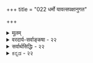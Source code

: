 +++
title = "022 धर्मो यावत्सपक्षानुगत"

+++
<details><summary>मूलम्</summary>

धर्मो यावत्सपक्षानुगत उपधिरित्यभ्युपेतस्त्वयाऽपि त्यागे तस्यात्र तद्वच्छिथिलितनियमाः क्वापि नोपाधयः स्युः ।  
तादृग्धर्मात्ययाच्च प्रकरणसमता स्यान्न चातिप्रसङ्गः पक्षादिस्थित्यबाधान्निरुपधिकतया स्यात्परात्मानुमा तु ॥ २२ ॥
</details>

<details><summary>वरदार्य-सर्वाङ्कषा - २२</summary>

उपाधिः 

403 

[ कार्यत्वहेतुकानुमानम् सोपाधिकम् ] 

167. धर्मो यावत्सपक्षानुगत उपधिरित्यभ्युपेतस्त्वयाऽपि 

त्यागे तस्यात्र तद्वत् शिथिलितनियमाः क्वापि नोपाधयः स्युः । 



उक्तेश्वरानुमाने शरीरजन्यत्वमुपाधिं प्रदर्शयति-धर्म इत्यादि । **यावत्सपक्षानुगतः** = **यावत्सु** = सकलेषु **सपक्षेषु** = निश्चितसाध्यवत्सु **अनुगतः** = **अनुवर्तमानः** = व्याप्तः धर्मः उपधिः - उपाधिः इति **त्वयापि** = नैय्यायिकेनापि **अभ्युपेतः** = अङ्गीकृतः । **सकलसपक्षेषु** = साध्यवत्सु वर्तमान इत्यनेन यत्र यत्र साध्यम्, तत्र सर्वत्र वर्तमानः साध्यव्यापक इति यावत् । इतरविशेषणान्यर्थसिद्धानि । साध्यव्यापकत्वस्य प्रधानत्वात्तस्य कण्ठत उक्तिः ॥ 

1. 





साध्यव्यापकत्वे सति साधनाव्यापकत्वं हि उपाधेर्लक्षणम् । तत्र साध्यव्यापकत्वस्यैव दूषकतोपयोगित्वात्प्राधान्यम् । हेतुः साध्यव्यभिचारी, साध्यव्यापकोपाधिव्यभिचरितत्वात्; यत् यद्व्यापकव्यभिचारि, तत् तद्व्यभिचारि, यथा घटत्वव्यापकपृथिवीत्वव्यभिचारि जलत्वम्, घटत्वव्यभिचारि - इति व्यभिचारोन्नायकत्वरूपदूषकत्वे साध्यव्यापकत्वस्यैव प्रयोजकत्वम् । एवं सत्प्रतिपक्षोन्नायकत्वेऽपि – पक्षः साध्याभाववान्, साध्यव्यापकोपाध्यभावात्, यत् यद्व्यापकाभाववत्, तत् तदभाववत् - यथा घटत्वव्यापकपृथिवीत्वाभाववत् जलम्, घटत्वाभाववदिति साध्यव्यापकत्वस्यैव दूषकताप्रयोजकत्वम् । अतस्तावन्मात्रोपादानं मूले । परन्तु साध्यव्यापकत्वमात्रस्योपाधिलक्षणत्वे, 'शब्दः अनित्यः, कृतकत्वात्' इत्यत्राश्रावणत्वमुपाधिः स्यात् । कृतकत्वं यत्र – इति चेत्; पक्षे शब्देऽपि वर्तते; तत्र श्रावणत्वस्यैव सत्त्वेनाश्रावणत्वं नास्तीति साधनाव्यापकत्वम् आगतम् । यत्रानित्यत्वम् घटादौ, तत्राश्रावणत्वमस्तीति साध्यव्यापकत्वम् । एवञ्च साध्यव्यापकत्वे सति साधनाव्यापकत्वम् अश्रावणत्वे वर्तते इति अश्रावणत्वमुपाधिः स्यात् । अतः साध्यव्याप्यत्वमावश्यकम् । एवं सति, यत्र अश्रावणत्वम्, तत्रानित्यत्वमिति नास्ति, गोत्वादिजातौ श्रावणत्वसत्वेऽपि अनित्यत्वस्याभावात्, जातेर्नित्यत्वात् । अतः साध्यव्यापकत्वमात्रं न पर्याप्तमिति साध्यव्याप्यत्वमप्यावश्यकम् । तथा च साध्यव्यापकत्वे सति, साध्यव्याप्यत्वे सति साधनाव्यापकत्वमुपाधिरित्युपाधेर्लक्षणमिति केचित् । एतत्तत्त्वं त्वग्रे (बुद्धि.43) भविष्यति । एवञ्च प्रकृते ' क्षित्यङ्कुरादिकं सकर्तृकम्, कार्यत्वात्' इत्यनुमाने शरीरजन्यत्वमुपाधिः । यत्र सकर्तृकत्वम्, घटादौ, तत्र शरीरजन्यत्वम्; यत्र शरीरजन्यत्वम्, तत्र सकर्तृकत्वम् इति साध्यसमव्याप्यत्वं शरीरजन्यत्वे वर्तते । कार्यत्वं यत्राङ्कुरादौ पक्षे, तत्र शरीरजन्यत्वं नास्ति इति साधनाव्यापकत्वमित्युक्तानुमाने शरीरजन्यत्वमुपाधिरिति सोपाधिकत्वाद्धेतोर्व्याप्यत्वासिद्धिर्दोष इति दुष्टहेतुरयम् ॥ 

I 

। 

ननु शरीरजन्यत्वस्योपाधित्वे तस्य दूषकत्वं सत्प्रतिपक्षोन्नायकत्वेन, व्यभिचारोन्नायकत्वेन वा वक्तव्यम् । क्षित्यङ्करादिकम् सकर्तृकत्वाभाववत्, सकर्तृकत्वव्यापकशरीरजन्यत्वाभावात् - 'यत् यद्व्यापकाभाववत्, तत् तदभाववत्, यथा घटत्वव्यापकपृथिवीत्वाभाववत् जलं घटत्वाभाववत्' इति । अथवा ‘कार्यत्वं सकर्तृकत्वव्यभिचारि, सकर्तृकत्वव्यापकशरीरजन्यत्वव्यभिचारित्वात् । यत् यद्व्यापकव्यभिचारि,

404 

तत् तद्व्यभिचारि, यथा घटत्वव्यापकपृथिवीत्वव्यभिचारि जलत्वम्, घटत्वव्यभिचारि' इति । अत्र तौ जन्यत्वे शरीरविशेषणं प्रविष्टम्, तस्य प्रयोजनं किम्? इत्याक्षेपे - तादृशविशेषणाभावे हेतोः स्वरूपासिद्धिदोषापत्तिः; क्षित्यङ्करादिरूपपक्षे जन्यत्वस्य सत्त्वेन जन्यत्वाभावरूपहेतोरभावेन 'हेत्वभाववत्पक्षः स्वरूपासिद्धिः’ इतिलक्षणस्वरूपासिद्धेः संभवः । शरीरपदविशेषणे तु, क्षित्यङ्करादौ पक्षे शरीरजन्यत्वस्याभावात्, हेतोः पक्षवृत्तित्वात् हेत्वभाववान् पक्षो न भवतीति स्वरूपासिद्धेः परिहारः । परन्तु ' हेतुघटक दलानां व्यभिचारवारकतयैव सार्थक्यम्' इति नियमात्, स्वरूपासिद्धिवारणार्थं विशेषणदानं न सङ्गच्छते । उक्तनियमानङ्गीकारे, महानसादावपि वह्न्यभावसाधनप्रसङ्गेन, 'पर्वतो वह्निमान् धूमात्, यथा महानसम्' इति प्रयोगो न स्यात्, महानसरूपदृष्टान्तासिद्धेः । तथा हि - 'महानसम् वह्न्यभाववत्, जलात्,' इत्यनुमानेन महानसे वह्न्यभाव एव सिद्ध्येत् । न च जलं ह्रदादावेव स्यात्, न तु महानसे इति स्वरूपासिद्धिरिति वाच्यम्, केवलजलस्यासंभवेऽपि, घटादिवृत्तित्वविशिष्टजलस्य सत्त्वान्महानसे । पाकोपयोगितया महानसे घटादौ जलस्यावश्यंभावात् । एवञ्च 'महानसं वह्न्यभाववत्, घटवृत्तित्वविशिष्टजलात्' इत्यनुमानस्य निर्दुष्टत्वात्, 'पर्वतो वह्निमान् धूमात्, यथा महानसम्' इत्यादौ दृष्टान्तासिद्धिप्रसङ्गः । अतः 'हेतुघटकदलानां व्यभिचारवारकतयैव सार्थक्यम्, न त्वसिद्धिवारकतया' इति नियम आवश्यकः । 'महानसं वह्न्यभाववत्, ज़लात्' इत्यत्र व्यभिचारदोषाभावेन, 'घटवृत्तित्व' रूपविशेषणदानासंभवेन, स्वरूपासिद्धेर्दुर्वारत्वेन, न दृष्टान्तासिद्धिः । एवञ्च क्षित्यङ्करादिकं न सकर्तृकम्, शरीरजन्यत्वाभावात्' इति सत्प्रतिपक्षानुमाने शरीरपदस्य व्यभिचारवारकत्वाभावेन व्यर्थं विशेषणम् । न च क्षित्यङ्कुरादौ शरीरजन्यत्वस्य कुत्राप्यदर्शनेन शरीरजन्यत्वाभावस्य प्रत्यक्षसिद्धत्वेन तन्निवेशे का हानिः ? इति शङ्कयम् ; 'पर्वतो वह्निमान्, नीलधूमात्, ' इत्यादाविव हेतोः व्यर्थविशेषणघटितत्वापत्तेः । तावता का हानिः ? इति चेत्; लघुधर्मसमनियतगुरुधर्मस्याभावप्रतियोगितानवच्छेदकत्वेन, अन्वयव्यतिरेकव्याप्त्योर्ग्रहणासंभवः । यत्र हेतुस्तत्र साध्यम् इत्यन्वयः, साध्याभावः तत्र हेत्वाभावः इति व्यतिरेकः । द्वयमपि व्याप्तिग्रहणं प्रत्यावश्यकम् । एवञ्च व्यतिरेकग्रहणसमये 'यत्र व्यह्निर्नास्ति, तत्र नीलधूमोऽपि नास्ति इति वक्तव्यम् । धूमत्वापेक्षया नीलधूमत्वस्य गुरुधर्मतया तदवच्छेदेनाभावबुद्धेरसंभवेन व्याप्तिग्रहणासंभवात् 'पर्वतो वह्निमान्, नीलधूमात्,' इत्यत्र व्याप्यत्वासिद्धिः॥ 

यत्र 

एवञ्च प्रकृते जन्यत्वापेक्षया शरीरजन्यत्वस्य गुरुधर्मत्वेनावच्छेदकत्वासंभवेन तद्धर्मरूपेण व्याप्तिग्रहणस्यैवासंभवात् शरीरजन्यत्वं नोपाधिर्भवेदित्यत्राह - त्याग इत्यादि । अत्र अस्य **त्यागे** =क्षित्यङ्कुरादौ शरीराजन्यत्वस्य प्रत्यक्षसिद्धत्वेन, शरीरजन्यत्वस्योपाधित्वं प्रत्यक्षसिद्धमिति हेतोस्सोपाधिकत्वेऽपि, येन केन प्रकारेण तर्कबलात्तस्य दोषत्वत्यागे, **तद्वत्** = एवमेव **शिथिलितनयाः** = येन केन प्रकारेण तर्कदूषितास्सन्तः **उपाधयः** = उपाधिदोषाः **क्वापि** = कुत्रापि न **स्युः** = दोषा न भवेयुः । 'नरशिरःकपालं शुचि प्राण्यङ्गत्वात्, शङ्खवत्' इति शङ्खदृष्टान्तेन मनुष्यकपालास्थिनश्शुचित्वे आपादिते, 'स्पृष्ट्वा नरशिरोऽस्थ्यादि सवासा जलमाविशेत्' इति धर्मशास्त्रवचनात् 'विहितत्वम्' उपाधिरित्युच्यते । यत्र शुचित्वम्, तत्र विहितत्वमिति साध्यव्यापकत्वम्; यत्र प्राण्यङ्गत्वम्, तत्र पक्षे विहितत्वं नास्तीति साधनाव्यापकत्वमिति विहितत्त्वमुपाधिर्वैदिकै- 

। 

405 

तादृग्धर्मात्ययाच्च प्रकरणसमता स्यान्न चातिप्रसङ्गः 

पक्षादिस्थित्यबाधान्निरुपधिकतया स्यात् परात्मानुमा तु ॥22॥ 



रुच्यते । धर्मस्यातिसूक्ष्मत्वेन शास्त्रैकगम्यत्वादेवमुच्यते । ' तादृशशास्त्रे किं प्रमाणम्' इत्याक्षेपेण शास्त्रस्यैव त्यागे उक्तानुमाने विहितत्वमुपाधिरेव न स्यात् । एवं क्षित्यङ्करादौ शरीराजन्यत्वस्य प्रत्यक्षसिद्धत्वात्, तस्योपाधित्वासिद्धौ, व्यर्थविशेषणत्वं नास्तीत्येव वक्तव्यमित्युक्तानुमानं सोपाधिकमेवेति व्यर्थविशेषणत्वाद्यापादनमपि व्यर्थमेव । अतश्च प्रकृतेऽपि **तादृग्धर्मात्ययात्** = तादृशस्य शरीरजन्यत्वरूपस्य धर्मस्य **अत्ययात्** = अभावात् प्रकरणसमता च **स्यात्** = हेतोस्सप्रतिपक्षत्वदोषोऽपि स्यात् ॥ 

नन्वेवं सति, पक्षेतरत्वमपि सर्वत्रोपाधिः स्यात् । तथा च 'पर्वतो वह्निमान् धूमात्' इत्यादावपि पर्वतेतरत्वमुपाधिः स्यात् । यत्र वह्निः महानसादौ, तत्र पर्वतेतरत्वं वर्तते इति साध्यव्यापकत्वम् । यत्र धूमः पर्वते, तत्र पर्वतेतरत्वं नास्तीति साधनाव्यापकत्वमपि पक्षभूतपर्वतान्तर्भावेण वर्तत इति पर्वतेतरत्वमुपाधिः स्यादिति लोके कुत्राप्यनुमानप्रयोग एव न स्यादित्यत्राह - न चेत्यादि । तावता लोके कुत्रापि अतिप्रसङ्गः अनुमानाप्रवृत्त्यापादनम् न **च** = नैव भवति । कुतः ? इति चेत् — **पक्षादिस्थित्यबाधात्** = पक्षसपक्षविपक्षाणामसङ्कीर्णलक्षणस्य सत्त्वेन, उपाधिसामान्यलक्षणे 'पक्षेतरभिन्नत्व' विशेषणेन च न काप्यव्यवस्था । तथा चोक्तेश्वरानुमाने शरीरजन्यत्वस्योपाधित्वात्, न तेनेश्वरसिद्धिः ॥ 



नन्वेवं सति लोके परशरीरे जीवात्मानुमानमपि दुश्शकम् । अस्तु ! का हानिः ? श्रुत्यैव जीवात्मनोऽपि सिद्धेरिति चेत्, प्रवृत्तिनिवृत्त्यादिभिः परात्मानुमानस्य लोकसिद्धत्वात् । स्वात्मदृष्टान्तेन मुखप्रसादमुखमालिन्यादिर्भिर्हि लोके सर्वेऽपि परशरीरे वर्तमानमात्मानं तस्य सुखदुःखादिकं च जानन्तस्तदनुगुणं व्यवहरन्तीति सर्वानुभवसिद्धम् । अत एव महर्षिर्गोतमोऽपि - 'इच्छाद्वेषप्रयत्नसुखदुःखज्ञानान्यात्मनो लिङ्गम्' (न्या.1-1-10) इत्यसूत्रयत् । स्वात्मनः 'अहम्' इति प्रतीतिविषयत्वेऽपि परात्मनस्तथाऽप्रतीतेरनुमानमुपन्यस्तमित्याह भाष्यकारोऽपि । परात्मानुमानानङ्गीकारे लोकव्यवहारास्सर्वे, गुरुशिष्यभावादिश्च सर्वं शून्यं भवेत् । अतः अतीन्द्रियाणां श्रुत्यैव सिद्धिरित्यादिकमाग्रहमात्रमिति चेत्, तत्राह - परात्मानुमा **तु** = परशरीरगतजीवात्मानुमानं तु **निरुपधिकतया** = उपाध्यभावात् **स्यात्** = भवेत्, ईश्वरानुमानं तु न तथा, ईश्वरस्यालौकिकत्वेन तथानुमानासंभवात् ॥ 

अयमाशयः – स्वशरीरदृष्टान्तेन परशरीरात्मानुमानम्, स्वात्मदृष्टान्तेन परात्मसुखदुःखाद्यनुमानं वा सर्वसाक्षिकं न केनाप्यपलपितुं शक्यते । परं त्वेवमनुमानेन सिद्ध्यन्नीश्वरोऽस्मतुल्य एवं कश्चन चेतनस्स्यात्, न त्वस्मद्विलक्षणः । ननु अस्मद्विलक्षण इत्यस्य कोऽर्थः ? किं स चेतन एव न भवति ? तर्हि स जडः स्यात् । तथा चाद्भुतमेव साधितमीश्वरानुमाननिराकर्त्रा वेदान्तिना त्वया । अतो जीववैलक्षण्यशब्दस्यार्थः क इति चेत्; न । जीवपरमात्मनोरेकजातीयत्वस्यैव वस्तुतोऽभावात् । चिदचिदीश्वररूपेणैव तत्त्वविभागात् । चित्त्वस्येश्वरत्वस्य चात्यन्तविलक्षणत्वात् । तर्हीश्वरस्य चित्त्वमेव नास्ति वा? इति प्रश्ने, 'ओम्' इत्येवो - 



406 

त्तरम् । परिमितप्रज्ञमात्रवृत्ति तत्पदं ईश्वरे कथं स्यात् ? अन्यथा तत्त्वत्रयविभागस्यैवासंबद्धत्वापत्तिः । तर्हि किमीश्वरोऽचित्स्यात् ? केनोक्तं तथा? परं तु तत्त्वत्रयविभागः खल्वसंकीर्णो वक्तव्यः । अतस्सोपाधिकचित्त्वमेव 'चित्' तत्त्वम् । तत्तु ईश्वरस्य नास्त्येवेति न कश्चन दोषः । इतरत्सर्वं तार्किकवासनामूलकम् । आत्मपदमुभयसाधारणमित्यादिकमपि नौपनिषदम्, उपनिषत्सु तत्पदस्य परमात्मासाधारणत्वात् । आत्मत्वं तु न जातिः, किन्तु प्रत्यक्त्वमेव । तच स्वस्मै भासमानत्वरूपं सखण्डोपाधिरेव । प्रमेयत्वादिकमपि तथैव । ' मम साधर्म्य - मागताः' (गी.14-2) इत्यादिकमपि स्थूलपरिचयार्थमेव । अतो येन केनापि रूपेणोभयलिङ्गत्वं जीवस्य नास्ती चुभयोरेकजातियोगो नास्तीत्येव परमं तत्त्वम् । एवञ्च परात्मानुमानं स्यादेव, न परमात्मानुमानम् ॥ 

ननु भोः ! कथं तर्हि 'भूतात्मा चेन्द्रियात्मा च बुद्ध्यात्मा च तथा भवान् । जीवात्मा परमात्मा च त्वमेवं पञ्चधा स्थितः' इति वचनमिति चेत्- 

किं नु जीर्णयितुं शक्तस्त्वमीदृशविचारणाम् । अत्रैव वर्तते सूक्ष्मम् श्रीरामानुजहृद्गतम् ॥ योऽवदद्भेदवादादित्रितयाद्दूरगं मतम् । न त्यक्तुं सकलान् पूर्वग्रहादीनल्पदृक् क्षमः ॥ पुनःपुनश्च वक्तव्यं मन्तव्यं च पुनः पुनः । पण्डितैरपि दुर्ज्ञेयं प्रायोऽन्यो वेत्तु तत् कथम् ॥ एकमेवात्मतत्त्वं तत् भूतात्मावधिविस्तृतम् । चित्रं सर्वात्मकं भाति सांकर्यं न च तावता ॥ चतुष्कोटिविनिर्मुक्तं तत्त्वं शून्यं यथा विदुः । वैदिकास्तु तथा ब्रह्मतत्त्वं सर्वात्मकं विदुः ॥ किं न श्रुतं तस्य नामसहस्रेष्वजितात्मनः । शून्यं पदं गुणं वक्ति कीदृशं त्वृषिसंमतम् ॥ किं नु जीर्णयितुं शक्यं तत्पदं निरुपाधिकम् । विना विशेषणपदं कथञ्चिद्यततां भवान् ॥ 'एकत्वे सति नानात्वं नानात्वे सति चैकता । अचिन्त्यं ब्रह्मणो रूपं कस्तद्वेदितुमर्हति ॥ ' कथं वादत्रयमपि तैराचार्यैः समर्थितम् । परस्परविरोधं तं किं न जानन्ति, हन्त ! 1 वर्णयामश्च समये त्वेतत्तत्त्वं सुविस्तम् । विज्ञानमन्यदन्यच्च ज्ञानं तस्मान्न संकरः ॥ विज्ञानं तु विवेकाय ज्ञानमात्मार्थमेव च । जडद्रव्यसरे प्रोक्तमेतत् स्पष्टं सुविस्तरम् ॥ 

ते 11 

अत एव चिदचिदीश्वरविभागं कुर्वतामाचार्याणामाशय एव जीवेश्वरयोः परस्परमत्यन्तवैलक्षण्यसूचकः । येन केनापि साजात्यमपि दुर्वचमेव । अत एव ' न तत्समश्चाभ्यधिकश्च दृश्यते' (श्वे. 6-8) इत्यादिश्रुतिः । ' अधिकं तु भेदनिर्देशात्' (ब्र.सू. 2-1-22 ) इति भगवान् बादरायणः । ' भेदनिर्देश' स्यैव प्रकृते पर्याप्तत्वे, ‘अधिकन्तु' इत्याधिक्यकीर्तनं कुतः ? तावतैवातृप्यन्नाचार्यः पुनस्सूत्रयति ' अश्मादिवच्च तदनुपपत्तिः' (ब्र.सू. 2-1-23 ) इति । एतत्सूत्रे जीवब्रह्माभेदवादिनि श्रीशङ्कराचार्ये 'पृथिवीत्वाविशेषेऽपि लोष्टाश्मवज्रवैडूर्ययोरिव जीवब्रह्मणोरस्ति वैलक्षण्यम्' इति उभयोरेकजातीयत्वमङ्गीकृत्य भाषयितरि, भगवद्रामानुजाचार्यास्तु 'लोष्टाश्मादीनामचेतनानां यथा ब्रह्मसाजात्यलेशोऽपि न वक्तुं शक्यः; एवमेव जीवब्रह्मणोरपि' इति बभाषिरे इत्यवधेयमेतत् । ' तदेव ब्रह्म त्वं विद्धि नेदं यदिदमुपासते' (केन. 1-4) इत्यस्यापीदमेव तात्पर्यम्। ‘इदम्' इति निर्देश्यम् वस्तु कथं वोपासितुं शक्यम् । एतादृशं विलक्षणमद्भुतं वस्तु 'अनन्यप्रोक्ते गतिरत्र नास्ति ' ( कठ. 1-2-8) इत्युक्तरीत्योपदेशैकगम्यमित्यभिप्रायेणैव 'श्रुतेस्तु शब्द- 

407 



मूलत्वात्' (ब्र.सू.2-1-27 ) इति शब्दमूलत्वं ब्रह्मण उच्यते । न चोपनिषदां पठनेन, केवलविचारणेन वा ब्रह्मावगन्तुं शक्यमित्याशयः । एतद्दृष्ट्यैवेश्वरानुमाननिराकरणम्, न तु वादकथादृष्ट्या ॥ 



परमार्थतस्तु – गौतमीयं न्यायशास्त्रमीश्वरसाधने न व्यग्रं कुत्रचित् । वेदप्रामाण्यशेषतया ' मन्त्रायुर्वेदप्रामाण्यवच्च तत्प्रामाण्यमाप्तप्रामाण्यात्' (न्या. सू. 2-1-69) इत्येतावन्मात्रं वक्ति । अत एव 'इन्द्रियार्थ सन्निकर्षजन्यं... प्रत्यक्षम् ' ( न्या. सू. 1-1-4) इत्यस्मदीयप्रत्यक्षमेव लक्षयति । ईश्वरप्रत्यक्षस्येन्द्रियजन्यत्वाभावादव्याप्तिरित्यादिकमर्वाचीनानामेव । अस्य 'लोकायतम्' इति नामासीदित्यप्यसकृदुक्तम् । मध्यकालिकबौद्धैर्जेनैश्चेश्वरनिराकरणे, वेदान्तिषु मौनमाश्रितेषु युक्तिकुशलैः कैश्चित् तेभ्य उत्तरदानायेश्वरानुमानं प्रादर्शि । न हि बौद्धादीनां मुखं पिधातुं शक्यं वेदवाक्योपन्यासेन, वेदप्रामाण्यस्यापि तैर्निरासात् । अत ईश्वरानुमानदूषणादिकं स्वगोष्ठीसमयमात्रम् । 'न्यायचर्चेयमीशस्य मननव्यपदेशभाक् । उपासना तु क्रियते श्रवणानन्तरागता ॥' (न्या. कु. 1) इति ईश्वरानुमानादेर्मननरूपतां वदन्तो न्यायचार्याः परमवेदान्तिन एव । 'गुरुमुपास्ते' इत्यादौ उपासनापदस्य विपुलार्थकत्वदर्शनात् श्रवणमननादिकमप्युपासनाविशेष एवेत्यभिप्रायेणात्र 'उपासना' पदं मनने प्रायोज्याचार्येण । महातार्किकः कुमारिलोऽपि ' इत्याह नास्तिक्यनिराकरिष्णुरात्मास्तितां भाष्यकृदत्र युक्त्या । दृढत्वमेतद्विषयप्रबोधः प्रयाति वेदान्तनिषेवणेन ॥ ' ( श्लो. वा. आत्म) इतीश्वरविषये वेदान्त्येव । परन्तु वेदान्तिनः कियद्वा केशाकेशिरता इतीदं किं तेन निरीक्षितम् ! शास्त्राणां मर्यादातिलङ्घनादिकमर्वाचीनानामेवेत्यप्यसकृदभ्यधायि । ' इत्थं श्रीवेङ्कटेशः श्रुतममत जगन्मूलकन्दं मुकुन्दम् ' ( अद्र. 134 ) इतिन्यायाचार्यमनुगच्छन्त एत आचार्यसार्वभौमाः, केवलं शिष्यशिक्षणायैवेश्वरानुमानं विस्तरशो व्यामृशन् । एतदपि शास्त्रयोनित्वाधिकरणस्यार्वाचीनव्याख्यानानुरोधेन । तदधिकरणस्य प्राचीनानां व्याख्यापि प्रदर्शयिष्यते समनन्तरमेव ॥ 

1 

'यश्च मूढतमो लोके यश्च बुद्धेः परं गतः । तावुभौ सुखमेधेते किश्यत्यन्तरितो जनः ॥' अन्तः शान्तिं न विन्दन्ति यतोऽन्तर्नास्तिकाः क्रमात् । इत्युक्तन्यायतः प्रायोऽन्तरिता बहवो जनाः ॥ येन केन प्रकारेण बुद्धिरीशे प्रतिष्ठिता । कथञ्चित्प्राप्नुयाद्यस्याध्यवसायस्वरूपताम् ॥ स एव धन्यो धर्मात्मा तादृक् लोके सुदुर्लभः । न बुद्धिभेदं जनयेद्वासनाग्रस्तचेतसाम् ॥ बुद्धिरेव महामाया बुद्धिरेव रिपुर्महान् । इति मत्वार्पयेत्तां तु परमात्मपदाब्जयोः ॥ एतावदेव कर्तव्यमिच्छतां स्वात्मनो हितम् । इत्येव सर्वशास्त्राणामाचार्याणां च घोषणा ॥ सन्तोष्टव्यं न तर्केषु, लक्ष्यं विस्मृत्य जन्मनः । वेदान्तशास्त्रे चर्चाया नाधिकं स्थानमिष्यते ॥ २२ ॥
</details>

<details><summary>सर्वार्थसिद्धिः - २२</summary>

धर्मो यावत्सपक्षानुगत उपधिरित्यभ्युपेतस्त्वयाऽपि  
त्यागे तस्यात्र तद्वच्छिथिलितनियमाः क्वापि नोपाधयः स्युः ।  
तादृग्धर्मात्ययाच्च प्रकरणसमता स्यान्न चातिप्रसङ्गः  
पक्षादिस्थित्यबाधान्निरुपधिकतया स्यात्परात्मानुमा तु ॥ २२ ॥  
सोपाधिकत्वमपि दर्शयितुमाह - धर्म इति ॥ यावत्सपक्षानुगतः - पक्षे विपक्षे चावर्तमानस्सपक्षाभिव्याप्त इत्यर्थः । अस्ति चात्र तादृशो धर्मः शरीरजन्यत्वम् । यद्यप्यसौ पक्षीकृते शरीरगुणादिविशेषे वर्तते, तथाऽपि साधनव्यापकत्वाभावात् स्वनिवृत्त्या साध्यनिवर्तनशक्तेश्चोपाधिः स्यादेव । तादृशस्य धर्मस्यात्रोपाधित्वानङ्गीकारेऽतिप्रसङ्गमाह – त्याग इति । न हि निषिद्धत्वादीनामेतस्य च विशेषोऽस्ति, येन त एव तत्रतत्रोपाधयः स्युः, नासावत्रेति नियम्येत । एवं सोपाधिकत्वे मतभेदेन व्याप्यत्वासिद्धिः, व्यापकनिवृत्त्या व्याप्यनिवृत्तिर्वा स्यादिति भावः । शरीराजन्यत्वसमबलत्वाभिमाने प्रतिरोधमाह - तादृगिति । ननूपाधौ प्रतिसाधने च शरीरोपादानं व्यर्थम्; आत्मादिषु जन्यत्वनिवृत्तिमात्रेण सकर्तृकत्वनिवृत्तावुपपन्नायां विशिष्टनिवृत्त्यनपेक्षणात् । अतो निरुपाधिकं निष्प्रतिसाधनं च विश्वकृदनुमानम् । मैवम्; क्षित्यादिकं सकर्तृकमित्यत्र न हि कर्तृसंबन्धमात्रं साध्यम्, सिद्धसाधनत्वात्; सन्ति हि त्वत्पक्षे कुम्भादिकर्तारश्चेतनाः स्वरूपतस्सर्वत्र संबद्धाश्च तैः क्षित्यादयः; अस्मत्पक्षेऽपि - 'अङ्गुलस्याष्टभागोऽपि न सोऽस्ति द्विजसत्तम । न सन्ति प्राणिनो यत्र कर्मबन्धनिबन्धनाः ॥' दारुण्यग्निर्यथा तैलं तिले तद्वत्पुमानपि । इत्यादिभिस्सर्वमचेतनं पुण्यपापकर्तृचेतनमिश्रम्; अतस्सकर्तृकमिति चेतनव्यापारपूर्वकत्वं साध्यम् । तत्र व्यापारपूर्वकत्वनिवृत्तिमात्रेण कादाचित्कत्वनिवृत्त्युपपत्तौ तद्विशेषणवैयर्थ्यं स्यात् । व्याप्त्युपयोगाभावेऽपि सिद्धसाधनत्वनिवृत्त्यै तदुपादानमिति चेत्तर्हि शरीराजन्यत्वेऽप्यसिद्धिपरिहारे विशेषणं समर्थमाशङ्क्य एकामसिद्धिं परिहरतो द्वितीयापत्तेरित्युक्तं वितथं स्यात् । ननु ज्ञानादित्रिकवान् कर्ता, तत्पूर्वकत्वे साध्ये व्यापारगर्भतया न पृथग्व्यापारपदोपादानं येन विशेषणवैयर्थ्यापत्तिरिति चेन्न, अन्यतमनिवृत्तिमात्रेण कार्यत्वनिवृत्तपपत्तौ त्रिकोपादानवैयर्थ्यात् । अन्यतमसाधने त्वदिष्टमसाधितं स्यात् । शेषं शास्त्रतः सेत्स्यतीति चेन्न; कार्यत्वनिवृत्तेर्हेतुपूर्वकत्वनिवृत्तिप्रयुक्ततया प्रयत्नादिनिवृत्तेरप्रयोजकतापातात् । तदिह तत्तद्विशेषव्यतिरेकस्यापि व्याप्तिनिवेशाङ्गीकारे शरीरजन्यत्वव्यतिरेकेऽपि न वैयर्थ्यं वाच्यमिति । नन्वेवमदृष्टचरसौधादिदर्शने सावयवत्वात् कार्यत्वमनुमाय तत एव तदुक्तिकर्तृमत्त्वानुमानं कुलालादिपूर्वकत्वनिवृत्त्या बाध्येत प्रतिरुध्येत वेति मन्दशङ्कां वारयति - चेति । व्याप्ति तदभावाभ्यां विशेषादिति शेषः । यद्यव्यापकधर्मस्य निवर्त्यतया प्रत्यवस्थीयेत, तदा सर्वत्र तस्याः सुलभत्वात् क्वचिदप्यनुमाने पक्षो न स्यात् । साध्यवत्तया वर्ण्यमानो हि पक्षः । तदभावे तत्सापेक्षौ सपक्षविपक्षावपि न स्याताम्; ततोऽनुमानकथैवोत्सीदेत् । प्रस्तुतेऽपि नैवं प्रसङ्गः, तद्व्याप्तेरुक्तत्वादित्यभिप्रायेणाह - पक्षादीति । यद्वा, शरीरजन्यत्वमुपाधिरित्यत्र पक्षव्यवच्छेदार्थं हि विशेषणम्, तथा सति पक्षेतरत्वमप्युपाधिः स्यादित्यत्रोक्तं - न चेति । नात्र पक्षान्यत्वेऽतिप्रसङ्गः, उपाधेस्साध्यसमव्याप्तिस्वीकारपक्षे अन्वयव्यतिरेकिणि पक्षेतरत्वस्य साध्यातिव्याप्तत्वात्, केवलान्वयिनि साध्यसमव्याप्तत्वेऽपि पक्षेतरत्वान्यत्वेनाप्युपाधेर्विशेषणात्; अन्यथाऽनुमानोच्छेदप्रसङ्गात् । इयमेव साध्यव्यापित्वमात्रमुपाधेरपेक्षितमिति पक्षेऽपि गतिः । ईदृशं चेदं शरीरजन्यत्वमिहोपाधिः स्यादेवेति । पक्षेतरत्वे तूपाधौ पूर्ववदेव पक्षादिव्यवस्था भज्येत, इह तु न तथेत्याह - पक्षादीति । ईश्वरानुमानाभावे तद्वत्स्वेतरात्मानुमानमपि न स्यात्, स्वात्मसाध्येष्वेव व्याप्तिनियमप्रसक्तेरित्यत्राह - निरुपधिकतयेति । यदि परशरीरस्थलिङ्गैः कर्तुर्भोक्तुश्चानुमाने स्वशरीरस्थतया स्वकर्तृकतया वा व्याप्तिरवच्छिद्येत, तदा हृदयविसंवादः; चेतनान्तरानुमानाभावे व्युत्पत्तिरेव न स्यात्; कुतश्शिष्याचार्यवादिप्रतिवादिशत्रुमित्रादिसंव्यवहारः? श्लो. नच स्वेनान्यदेहादेरधिष्ठानादिसंभवः । सौभरिन्यायतस्तत्तत्प्रतिसन्धिप्रसङ्गतः ॥ न च स्वान्यानुमानेऽपि विजातीयत्वकल्पना । निरुपाधिस्ता तत्र भवेदनुमितेस्ततः ॥ तुशब्दः कल्पनागौरवनिवृत्त्यर्थः, उक्तबाधकतर्कसूचनार्थो वा । किंच – श्लो. परदेहस्थलिङ्गानामन्यथासिद्धिकल्पने । स्वदेहेऽपि तथैवेति नैरात्म्यमवशिष्यते ॥ आगमादात्मनां सिद्धावीश्वरस्य तु किं पुनः । परात्मनिश्चयाभावे त्वागमोऽपि न सेत्स्यति ॥ २२ ॥
</details>


<details><summary>ಕನ್ನಡ - २२</summary>

196 

- 167- [ईश्वरानुमानदल्लि उपाधि निरूपणॆ 

[ श्लोक 22 

आ अनुमानदल्लि उपाधि दोषवन्नु प्रदर्शिसुत्तारॆ-यावत्स पक्षानुगतः धर्मः उपधिः इति त्वया सि अभ्युपेतः ऎल्ला सपक्षगळल्लू यावुदु इरुवुदो, अदे उपादियागुत्तदॆ ऎम्बुदु निमगू सम्मतवे आगिदॆ. अत्र तस्य त्यागे तद्वत् शिथिलित नियमा क्वापि उपाधयः न स्युः प्रकृतदल्लि आ नियमवन्नु त्यजिसिदरॆ अव रवर इष्टदन्तॆ ऎल्ला नियमगळू सडिलगॊण्डु ऎल्ल उपाधिये इल्लदे होगुत्तदॆ. 

साध्यविरुव ऎल्ल कडॆयल्लि इद्दु पक्षदल्लि इल्लदिरुवुदे उपाधि. इदन्ने “साध्यव्यापकः साधनाव्यापकः उपाधिः' ऎन्नुत्तारॆ. 'अयोगोळकं धूमवत्, वक्के' ऎन्दु हेळिदाग, अल्लि साध्यवाद धूमविरुव ऎल्ला कडॆयल्लि आर्द्रॆस्थन हसिकट्टिगॆ इरुत्तदॆ. पक्षवाद काद कब्बिणदल्लि इरुवुदिल्ल. आदुदरिन्द अल्लि 'आर्दन' उपाधियागुत्तदॆ. 

प्रकृत ईश्वरानुमानदल्लू साध्यवाद सकर्तकत्वविरुव घटादि गळल्लि शरीरजन्यत्वविरुत्तदॆ. पक्षवाद पृथिव्यादिगळल्लि शरीरजन्यत्वविल्ल. आदुदरिन्द 'शरीर जन्यत्व' उपाधियागुत्तदॆ. एनादरॊन्दु कुयुक्ति यिन्द इदन्नु अल्लगळॆदरॆ ऎल्ल व्यवस्थॆयू हीगॆ सडिलगॊण्डु उपाधि 

यॆम्बुदे यावुदू ऎल्लू इल्ल ऎन्दागुत्तदॆ. 

प्रकृत-तादृष्ण र्मात्ययाच्च प्रकरणसमता स्यात् अन्तह उपाधिरूपवाद शरीरजत्व पक्षदल्लिल्लद कारण हेतुविनल्लि 'सतिपक्ष दोषबरुत्तदॆ. 

'पृथिव्यादिकं अकर्तक, शरीराजन्यत्वात्' ऎन्दु हिन्दॆ हेळिद ईश्वरानुमानक्कॆ प्रत्यनुमान बरुवुदरिन्द मॊदलनॆय अनुमान सत्पतिपक्ष दोषवुळ्ळदागुत्तदॆ. 

पक्षदल्लिल्लद धर्मवे उपाधियादरॆ ऎल्ला अनुमानगळल्लू पक्षेत रत्व उपाधियागबेकागुत्तदॆ ऎन्दरॆ, पत्पादिस्थित्य बाधात् न च अति प्रसङ्गः-पक्ष लक्षणादिगळु व्यवस्थितवागिरुवुदरिन्द अन्तह अतिप्रसङ्गश्लोक 23] 

168- 

नायकसर 

[व्यतिरेकानुमानदिन्दलू ईश्वर सिद्धिसुवुदिल्ल] 

197 

सर्वस्यानीतहेतोरसि च निरसनं द्रक्षसि स्वप्रंसगे 

श्रुत्यात्र वाप्तिसिद्धावलननुमितिभिर्निष्टलस्सम्प्लवोs पि । बरुवुदिल्ल. उपाधिलक्षणदल्लि 'पक्षेतरत्वभिन्नष्टे सति' ऎम्ब विशेषण वन्नु ऎल्लरू सेरिसबेकागिरुवुदरिन्द 'पक्षेतरत्व' उपाधियागलारदु. 

सर्वथा अतीयवाद वस्तुगळल्लि अनुमान प्रवृत्तिसुवन्तिल्ल वॆन्दरॆ मत्तॊन्दु शरीरदल्लिरुव आत्मनन्नु ऎन्दू नावु नोडिल्लद कारण आ आत्मनन्नु अवन चलनादिगळिन्द अनुमान माडलु हेगॆ साध्य? ऎन्दरॆ परात्मानुमा तु निरुपधिकतया स्यात् तन्न शरीर वलनद दृष्टान्न प्रतियॊब्बरिगू अनुभवसिद्धवाद कारण उपाध्यादिदोष प्रसक्तियिल्लदिरुवुदरिन्द बेरॆ आत्मनन्नु अनुमानदिन्द तिळियुवुदरल्लि याव तॊन्दरॆयू बरुवुदिल्ल ॥ २२ ।
</details>




